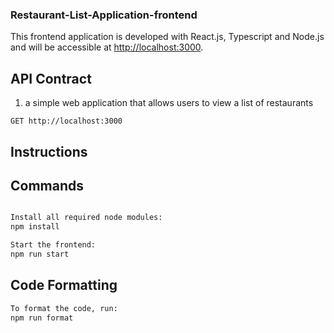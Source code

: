 ### Restaurant-List-Application-frontend

This frontend application is developed with React.js, Typescript and Node.js and will be accessible at [http://localhost:3000](http://localhost:3000).

## API Contract

1. a simple web application that allows users to view a list of restaurants

```
GET http://localhost:3000

```

## Instructions

## Commands

```bash

Install all required node modules:
npm install

Start the frontend:
npm run start
```

## Code Formatting

```bash
To format the code, run:
npm run format
```
